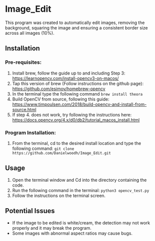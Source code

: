 # Image_Edit
This program was created to automatically edit images, removing the background, squaring the image and ensuring a consistent border size across all images (10%).

## Installation
### Pre-requisites:
1. Install brew, follow the guide up to and including Step 3: https://learnopencv.com/install-opencv3-on-macos/
2. Tap this version of brew (Follow instructions on the github page): https://github.com/esimov/homebrew-opencv
3. In the terminal type the following command ```brew install theora```
4. Build OpenCV from source, following this guide: https://www.timpoulsen.com/2018/build-opencv-and-install-from-source.html
5. If step 4. does not work, try following the instructions here: https://docs.opencv.org/4.x/d0/db2/tutorial_macos_install.html

### Program Installation:
1. From the terminal, cd to the desired install location and type the following command: ```git clone https://github.com/Danielwoodh/Image_Edit.git```

## Usage

1. Open the terminal window and Cd into the directory containing the code.
2. Run the following command in the terminal: ```python3 opencv_test.py```
3. Follow the instructions on the terminal screen.

## Potential Issues

- If the image to be edited is white/cream, the detection may not work properly and it may break the program.
- Some images with abnormal aspect ratios may cause bugs.
